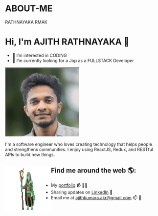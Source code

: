 # ABOUT-ME
RATHNAYAKA RMAK

# Hi, I'm AJITH RATHNAYAKA 👋
- 👀 I’m interested in CODING 
- 🌱 I’m currently looking for a Jop as a FULLSTACK Developer 

<img src="https://github.com/akr1139/ABOUT-ME/blob/main/Ajth_profile.png" alt="banner that says Ajith Rathnayaka - Frontend Developer specialize in React framework & currently studing MERN stack technology">

I'm a software engineer who loves creating technology that helps people and strengthens communities. I enjoy using ReactJS, Redux, and RESTful APIs to build new things.


## Find me around the web 🌎: <img align="left" width="150" height="150" src="https://github.com/AhmedHany22/AhmedHany22/blob/main/druid.gif">
- My <a href="https://www.facebook.com/profile.php?id=100036584260915">portfolio</a> 📹 ✍🏾
- Sharing updates on <a href="https://www.linkedin.com/in/ajith-rathnayaka-6777301bb/">LinkedIn</a> 💼
- Email me at ajithkumara.akr@gmail.com  📫 🏓
